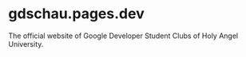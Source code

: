 # gdschau.pages.dev
The official website of Google Developer Student Clubs of Holy Angel University.
